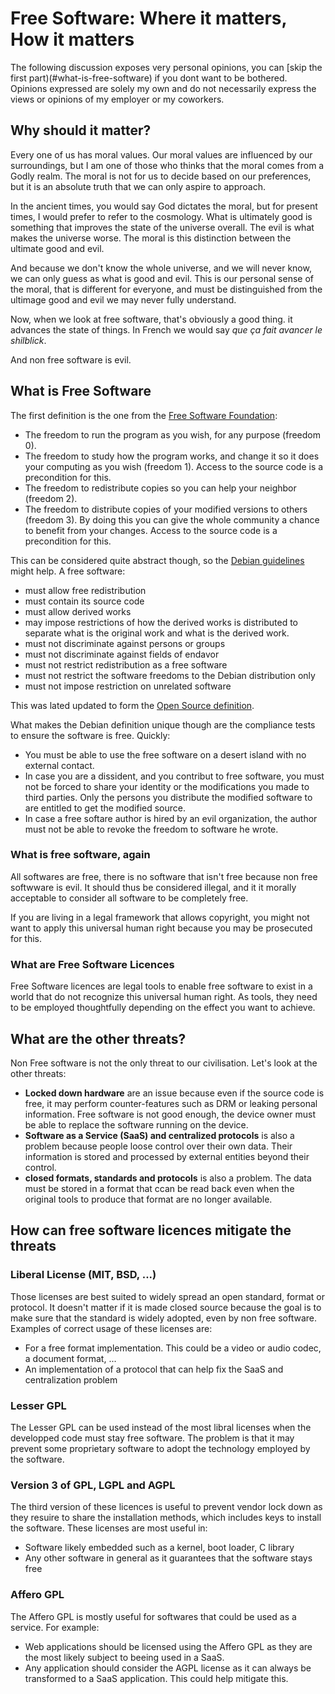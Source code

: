 Free Software: Where it matters, How it matters
===============================================

The following discussion exposes very personal opinions, you can [skip the first part)(#what-is-free-software) if you dont want to be bothered. Opinions expressed are solely my own and do not necessarily express the views or opinions of my employer or my coworkers.

Why should it matter?
---------------------

Every one of us has moral values. Our moral values are influenced by our surroundings, but I am one of those who thinks that the moral comes from a Godly realm. The moral is not for us to decide based on our preferences, but it is an absolute truth that we can only aspire to approach.

In the ancient times, you would say God dictates the moral, but for present times, I would prefer to refer to the cosmology. What is ultimately good is something that improves the state of the universe overall. The evil is what makes the universe worse. The moral is this distinction between the ultimate good and evil.

And because we don't know the whole universe, and we will never know, we can only guess as what is good and evil. This is our personal sense of the moral, that is different for everyone, and must be distinguished from the ultimage good and evil we may never fully understand.

Now, when we look at free software, that's obviously a good thing. it advances the state of things. In French we would say *que ça fait avancer le shilblick*.

And non free software is evil.

What is Free Software
---------------------

The first definition is the one from the [Free Software Foundation](https://www.gnu.org/philosophy/free-sw.html):

- The freedom to run the program as you wish, for any purpose (freedom 0).
- The freedom to study how the program works, and change it so it does your computing as you wish (freedom 1). Access to the source code is a precondition for this.
- The freedom to redistribute copies so you can help your neighbor (freedom 2).
- The freedom to distribute copies of your modified versions to others (freedom 3). By doing this you can give the whole community a chance to benefit from your changes. Access to the source code is a precondition for this.

This can be considered quite abstract though, so the [Debian guidelines](https://www.debian.org/social_contract#guidelines) might help. A free software:

- must allow free redistribution
- must contain its source code
- must allow derived works
- may impose restrictions of how the derived works is distributed to separate what is the original work and what is the derived work.
- must not discriminate against persons or groups
- must not discriminate against fields of endavor
- must not restrict redistribution as a free software
- must not restrict the software freedoms to the Debian distribution only
- must not impose restriction on unrelated software

This was lated updated to form the [Open Source definition](https://opensource.org/osd).

What makes the Debian definition unique though are the compliance tests to ensure the software is free. Quickly:

- You must be able to use the free software on a desert island with no external contact.
- In case you are a dissident, and you contribut to free software, you must not be forced to share your identity or the modifications you made to third parties. Only the persons you distribute the modified software to are entitled to get the modified source.
- In case a free softare author is hired by an evil organization, the author must not be able to revoke the freedom to software he wrote.

### What is free software, again ###

All softwares are free, there is no software that isn't free because non free softwware is evil. It should thus be considered illegal, and it it morally acceptable to consider all software to be completely free.

If you are living in a legal framework that allows copyright, you might not want to apply this universal human right because you may be prosecuted for this.

### What are Free Software Licences ###

Free Software licences are legal tools to enable free software to exist in a world that do not recognize this universal human right. As tools, they need to be employed thoughtfully depending on the effect you want to achieve.

What are the other threats?
---------------------------

Non Free software is not the only threat to our civilisation. Let's look at the other threats:

- **Locked down hardware** are an issue because even if the source code is free, it may perform counter-features such as DRM or leaking personal information. Free software is not good enough, the device owner must be able to replace the software running on the device.
- **Software as a Service (SaaS) and centralized protocols** is also a problem because people loose control over their own data. Their information is stored and processed by external entities beyond their control.
- **closed formats, standards and protocols** is also a problem. The data must be stored in a format that ccan be read back even when the original tools to produce that format are no longer available.

How can free software licences mitigate the threats
---------------------------------------------------

### Liberal License (MIT, BSD, ...) ###

Those licenses are best suited to widely spread an open standard, format or protocol. It doesn't matter if it is made closed source because the goal is to make sure that the standard is widely adopted, even by non free software. Examples of correct usage of these licenses are:

- For a free format implementation. This could be a video or audio codec, a document format, ...
- An implementation of a protocol that can help fix the SaaS and centralization problem

### Lesser GPL ###

The Lesser GPL can be used instead of the most libral licenses when the developped code must stay free software. The problem is that it may prevent some proprietary software to adopt the technology employed by the software.

### Version 3 of GPL, LGPL and AGPL ###

The third version of these licences is useful to prevent vendor lock down as they resuire to share the installation methods, which includes keys to install the software. These licenses are most useful in:

- Software likely embedded such as a kernel, boot loader, C library
- Any other software in general as it guarantees that the software stays free

### Affero GPL ##

The Affero GPL is mostly useful for softwares that could be used as a service. For example:

- Web applications should be licensed using the Affero GPL as they are the most likely subject to beeing used in a SaaS.
- Any application should consider the AGPL license as it can always be transformed to a SaaS application. This could help mitigate this.
